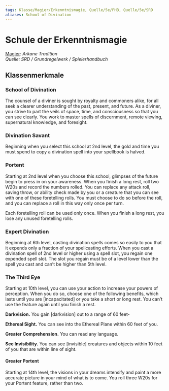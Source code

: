 ```yaml
---
tags: Klasse/Magier/Erkenntnismagie, Quelle/5e/PHB, Quelle/5e/SRD
aliases: School of Divination
---
```

Schule der Erkenntnismagie
==========================

[Magier](04.%20Kompendium/Charakteroptionen/02.%20Klassen/Magier/Magier.md)_: Arkane Tradition_  
_Quelle: SRD / Grundregelwerk / Spielerhandbuch_

Klassenmerkmale
---------------

### School of Divination

The counsel of a diviner is sought by royalty and commoners alike, for all seek a clearer understanding of the past, present, and future. As a diviner, you strive to part the veils of space, time, and consciousness so that you can see clearly. You work to master spells of discernment, remote viewing, supernatural knowledge, and foresight.

### Divination Savant

Beginning when you select this school at 2nd level, the gold and time you must spend to copy a divination spell into your spellbook is halved.

### Portent

Starting at 2nd level when you choose this school, glimpses of the future begin to press in on your awareness. When you finish a long rest, roll two W20s and record the numbers rolled. You can replace any attack roll, saving throw, or ability check made by you or a creature that you can see with one of these foretelling rolls. You must choose to do so before the roll, and you can replace a roll in this way only once per turn.

Each foretelling roll can be used only once. When you finish a long rest, you lose any unused foretelling rolls.

### Expert Divination

Beginning at 6th level, casting divination spells comes so easily to you that it expends only a fraction of your spellcasting efforts. When you cast a divination spell of 2nd level or higher using a spell slot, you regain one expended spell slot. The slot you regain must be of a level lower than the spell you cast and can’t be higher than 5th level.

### The Third Eye

Starting at 10th level, you can use your action to increase your powers of perception. When you do so, choose one of the following benefits, which lasts until you are \[incapacitated\] or you take a short or long rest. You can’t use the feature again until you finish a rest.

**Darkvision.** You gain \[darkvision\] out to a range of 60 feet-

**Ethereal Sight.** You can see into the Ethereal Plane within 60 feet of you.

**Greater Comprehension.** You can read any language.

**See Invisibility.** You can see \[invisible\] creatures and objects within 10 feet of you that are within line of sight.

#### Greater Portent

Starting at 14th level, the visions in your dreams intensify and paint a more accurate picture in your mind of what is to come. You roll three W20s for your Portent feature, rather than two.
